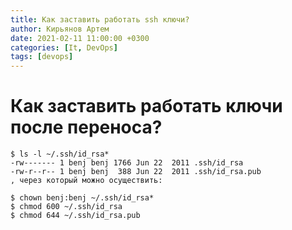 ```yaml
---
title: Как заставить работать ssh ключи? 
author: Кирьянов Артем
date: 2021-02-11 11:00:00 +0300
categories: [It, DevOps]
tags: [devops]
---
```


# Как заставить работать ключи после переноса? 

```
$ ls -l ~/.ssh/id_rsa*
-rw------- 1 benj benj 1766 Jun 22  2011 .ssh/id_rsa
-rw-r--r-- 1 benj benj  388 Jun 22  2011 .ssh/id_rsa.pub
, через который можно осуществить:

$ chown benj:benj ~/.ssh/id_rsa*
$ chmod 600 ~/.ssh/id_rsa
$ chmod 644 ~/.ssh/id_rsa.pub
```